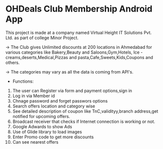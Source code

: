 # OHDeals Club Membership Android App
 
This project is made at a company named Virtual Height IT Solutions Pvt. Ltd. as part of college Minor Project.

-> The Club gives Unlimited discounts at 200 locations in Ahmedabad for various categories like Bakery,Beauty and Saloons,Gym,Hotels,
Ice - creams,deserts,Medical,Pizzas and pasta,Cafe,Sweets,Kids,Coupons and others.

-> The categories may vary as all the data is coming from API's.

* Functions: 

1.  The user can Register via form and payment options,sign in 
2.  Log in via Member id
3.  Chnage password and forget passwors options
4.  Search offers location and category wise
5.  See detailed description of coupon like TnC,validityy,branch address,get notified for upcoming offers.
6.  Broadcast receiver that checks if Internet connection is working or not.
7.  Google Adwards to show Ads
8.  Use of Glide library to load images
9.  Enter Promo code to get more discounts
10. Can see nearest offers
